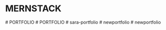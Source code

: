 ﻿# MERNSTACK
#   P O R T F O L I O  
 #   P O R T F O L I O  
 #   s a r a - p o r t f o l i o  
 #   n e w p o r t f o l i o  
 #   n e w p o r t f o l i o  
 